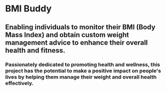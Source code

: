# BMI Buddy
## Enabling individuals to monitor their BMI (Body Mass Index) and obtain custom weight management advice to enhance their overall health and fitness.
### Passionately dedicated to promoting health and wellness, this project has the potential to make a positive impact on people's lives by helping them manage their weight and overall health effectively.
